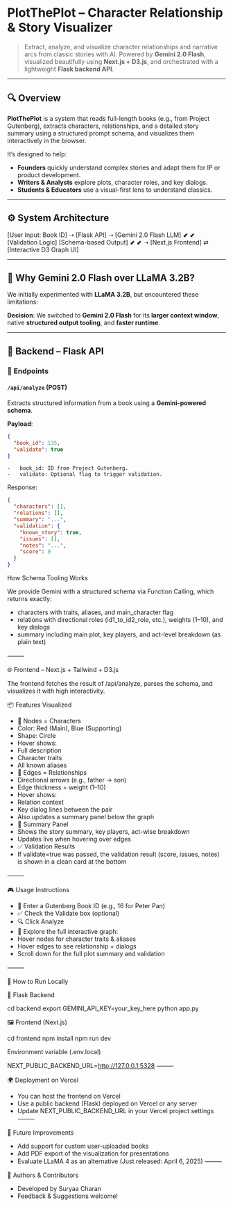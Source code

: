 # PlotThePlot – Character Relationship & Story Visualizer

> Extract, analyze, and visualize character relationships and narrative arcs from classic stories with AI. Powered by **Gemini 2.0 Flash**, visualized beautifully using **Next.js + D3.js**, and orchestrated with a lightweight **Flask backend API**.

---

## 🔍 Overview

**PlotThePlot** is a system that reads full-length books (e.g., from Project Gutenberg), extracts characters, relationships, and a detailed story summary using a structured prompt schema, and visualizes them interactively in the browser.

It’s designed to help:

- **Founders** quickly understand complex stories and adapt them for IP or product development.
- **Writers & Analysts** explore plots, character roles, and key dialogs.
- **Students & Educators** use a visual-first lens to understand classics.

---

## ⚙️ System Architecture

[User Input: Book ID] ➝ [Flask API] ➝ [Gemini 2.0 Flash LLM]
⬋                          ⬋
[Validation Logic]      [Schema-based Output]
⬋                          ⬋
➝ [Next.js Frontend] ⇄ [Interactive D3 Graph UI]

---

## 🧠 Why Gemini 2.0 Flash over LLaMA 3.2B?

We initially experimented with **LLaMA 3.2B**, but encountered these limitations:

**Decision**: We switched to **Gemini 2.0 Flash** for its **larger context window**, native **structured output tooling**, and **faster runtime**.

---

## 🧩 Backend – Flask API

### 🔧 Endpoints

#### `/api/analyze` (POST)

Extracts structured information from a book using a **Gemini-powered schema**.

**Payload**:

```json
{
  "book_id": 135,
  "validate": true
}
```

	-	book_id: ID from Project Gutenberg.
	-	validate: Optional flag to trigger validation.

Response:
```json
{
  "characters": [],
  "relations": [],
  "summary": "...",
  "validation": {
    "known_story": true,
    "issues": [],
    "notes": "...",
    "score": 9
  }
}
```


How Schema Tooling Works

We provide Gemini with a structured schema via Function Calling, which returns exactly:
-	characters with traits, aliases, and main_character flag
-	relations with directional roles (id1_to_id2_role, etc.), weights (1–10), and key dialogs
-	summary including main plot, key players, and act-level breakdown (as plain text)

⸻

🌐 Frontend – Next.js + Tailwind + D3.js

The frontend fetches the result of /api/analyze, parses the schema, and visualizes it with high interactivity.

📦 Features Visualized
-	📌 Nodes = Characters
-	Color: Red (Main), Blue (Supporting)
-	Shape: Circle
-	Hover shows:
-	Full description
-	Character traits
-	All known aliases
-	🔗 Edges = Relationships
-	Directional arrows (e.g., father → son)
-	Edge thickness = weight (1–10)
-	Hover shows:
-	Relation context
-	Key dialog lines between the pair
-	Also updates a summary panel below the graph
-	📝 Summary Panel
-	Shows the story summary, key players, act-wise breakdown
-	Updates live when hovering over edges
-	✅ Validation Results
-	If validate=true was passed, the validation result (score, issues, notes) is shown in a clean card at the bottom

⸻

🎮 Usage Instructions
-	🔢 Enter a Gutenberg Book ID (e.g., 16 for Peter Pan)
-	✅ Check the Validate box (optional)
-	🔍 Click Analyze
-	🎨 Explore the full interactive graph:
-	Hover nodes for character traits & aliases
-	Hover edges to see relationship + dialogs
-	Scroll down for the full plot summary and validation

⸻

🚀 How to Run Locally

🧩 Flask Backend

cd backend
export GEMINI_API_KEY=your_key_here
python app.py

🖼️ Frontend (Next.js)

cd frontend
npm install
npm run dev

Environment variable (.env.local)

NEXT_PUBLIC_BACKEND_URL=http://127.0.0.1:5328
⸻

🌍 Deployment on Vercel
-	You can host the frontend on Vercel
-	Use a public backend (Flask) deployed on Vercel or any server
-	Update NEXT_PUBLIC_BACKEND_URL in your Vercel project settings
⸻

🔮 Future Improvements
-	Add support for custom user-uploaded books
-	Add PDF export of the visualization for presentations
-	Evaluate LLaMA 4 as an alternative (Just released: April 6, 2025)
⸻

👥 Authors & Contributors
-	Developed by Suryaa Charan
-	Feedback & Suggestions welcome!